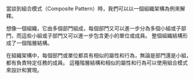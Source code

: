 ﻿當談到組合模式（Composite Pattern）時，我們可以以一個組織架構為例來解釋。

想像一個組織，它由多個部門組成，每個部門又可以進一步分為多個小組或子部門，而這些小組或子部門又可以進一步包含更小的單位或成員。
整個組織結構形成了一個階層結構。

在組織架構中，每個部門或單位都具有相似的屬性和行為，無論是部門還是小組，都有負責特定任務的成員。
這種階層結構和相似的屬性和行為可以使用組合模式來設計和實現。